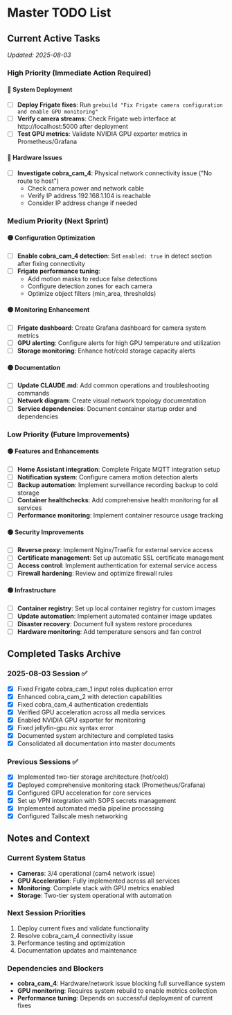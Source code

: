 # Master TODO List

## Current Active Tasks
*Updated: 2025-08-03*

### High Priority (Immediate Action Required)

#### 🔴 System Deployment
- [ ] **Deploy Frigate fixes**: Run `grebuild "Fix Frigate camera configuration and enable GPU monitoring"`
- [ ] **Verify camera streams**: Check Frigate web interface at http://localhost:5000 after deployment
- [ ] **Test GPU metrics**: Validate NVIDIA GPU exporter metrics in Prometheus/Grafana

#### 🔴 Hardware Issues  
- [ ] **Investigate cobra_cam_4**: Physical network connectivity issue ("No route to host")
  - Check camera power and network cable
  - Verify IP address 192.168.1.104 is reachable
  - Consider IP address change if needed

### Medium Priority (Next Sprint)

#### 🟡 Configuration Optimization
- [ ] **Enable cobra_cam_4 detection**: Set `enabled: true` in detect section after fixing connectivity
- [ ] **Frigate performance tuning**: 
  - Add motion masks to reduce false detections
  - Configure detection zones for each camera
  - Optimize object filters (min_area, thresholds)

#### 🟡 Monitoring Enhancement
- [ ] **Frigate dashboard**: Create Grafana dashboard for camera system metrics
- [ ] **GPU alerting**: Configure alerts for high GPU temperature and utilization
- [ ] **Storage monitoring**: Enhance hot/cold storage capacity alerts

#### 🟡 Documentation
- [ ] **Update CLAUDE.md**: Add common operations and troubleshooting commands
- [ ] **Network diagram**: Create visual network topology documentation
- [ ] **Service dependencies**: Document container startup order and dependencies

### Low Priority (Future Improvements)

#### 🟢 Features and Enhancements
- [ ] **Home Assistant integration**: Complete Frigate MQTT integration setup
- [ ] **Notification system**: Configure camera motion detection alerts
- [ ] **Backup automation**: Implement surveillance recording backup to cold storage
- [ ] **Container healthchecks**: Add comprehensive health monitoring for all services
- [ ] **Performance monitoring**: Implement container resource usage tracking

#### 🟢 Security Improvements
- [ ] **Reverse proxy**: Implement Nginx/Traefik for external service access
- [ ] **Certificate management**: Set up automatic SSL certificate management
- [ ] **Access control**: Implement authentication for external service access
- [ ] **Firewall hardening**: Review and optimize firewall rules

#### 🟢 Infrastructure
- [ ] **Container registry**: Set up local container registry for custom images
- [ ] **Update automation**: Implement automated container image updates
- [ ] **Disaster recovery**: Document full system restore procedures
- [ ] **Hardware monitoring**: Add temperature sensors and fan control

## Completed Tasks Archive

### 2025-08-03 Session ✅
- [x] Fixed Frigate cobra_cam_1 input roles duplication error
- [x] Enhanced cobra_cam_2 with detection capabilities  
- [x] Fixed cobra_cam_4 authentication credentials
- [x] Verified GPU acceleration across all media services
- [x] Enabled NVIDIA GPU exporter for monitoring
- [x] Fixed jellyfin-gpu.nix syntax error
- [x] Documented system architecture and completed tasks
- [x] Consolidated all documentation into master documents

### Previous Sessions ✅
- [x] Implemented two-tier storage architecture (hot/cold)
- [x] Deployed comprehensive monitoring stack (Prometheus/Grafana)
- [x] Configured GPU acceleration for core services
- [x] Set up VPN integration with SOPS secrets management
- [x] Implemented automated media pipeline processing
- [x] Configured Tailscale mesh networking

## Notes and Context

### Current System Status
- **Cameras**: 3/4 operational (cam4 network issue)
- **GPU Acceleration**: Fully implemented across all services
- **Monitoring**: Complete stack with GPU metrics enabled
- **Storage**: Two-tier system operational with automation

### Next Session Priorities
1. Deploy current fixes and validate functionality
2. Resolve cobra_cam_4 connectivity issue
3. Performance testing and optimization
4. Documentation updates and maintenance

### Dependencies and Blockers
- **cobra_cam_4**: Hardware/network issue blocking full surveillance system
- **GPU monitoring**: Requires system rebuild to enable metrics collection
- **Performance tuning**: Depends on successful deployment of current fixes